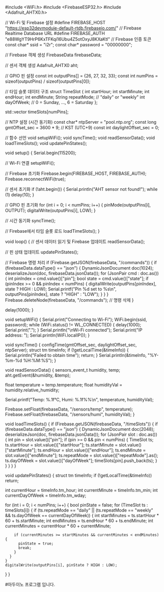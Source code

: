 #include <WiFi.h>
#include <FirebaseESP32.h>
#include <Adafruit_AHTX0.h>

// Wi-Fi 및 Firebase 설정
#define FIREBASE_HOST "https://esp32devmoduie-default-rtdb.firebaseio.com/" // Firebase Realtime Database URL
#define FIREBASE_AUTH "e88WgYT9HrP6KxTFKqi16Ubu4Z5otOxyJ8KXaKtl"  // Firebase 인증 토큰
const char* ssid = "i2r";
const char* password = "00000000";

// Firebase 객체 생성
FirebaseData firebaseData;

// 센서 객체 생성
Adafruit_AHTX0 aht;

// GPIO 핀 설정
const int outputPins[] = {26, 27, 32, 33};
const int numPins = sizeof(outputPins) / sizeof(outputPins[0]);

// 타임 슬롯 데이터 구조
struct TimeSlot {
  int startHour;
  int startMinute;
  int endHour;
  int endMinute;
  String repeatMode; // "daily" or "weekly"
  int dayOfWeek;     // 0 = Sunday, ..., 6 = Saturday
};

std::vector<TimeSlot> timeSlots[numPins];

// NTP 설정 (시간 동기화)
const char* ntpServer = "pool.ntp.org";
const long gmtOffset_sec = 3600 * 9; // KST (UTC+9)
const int daylightOffset_sec = 0;

// 함수 선언
void setupWiFi();
void syncTime();
void readSensorData();
void loadTimeSlots();
void updatePinStates();

void setup() {
  Serial.begin(115200);

  // Wi-Fi 연결
  setupWiFi();

  // Firebase 초기화
  Firebase.begin(FIREBASE_HOST, FIREBASE_AUTH);
  Firebase.reconnectWiFi(true);

  // 센서 초기화
  if (!aht.begin()) {
    Serial.println("AHT sensor not found!");
    while (1) delay(10);
  }

  // GPIO 핀 초기화
  for (int i = 0; i < numPins; i++) {
    pinMode(outputPins[i], OUTPUT);
    digitalWrite(outputPins[i], LOW);
  }

  // 시간 동기화
  syncTime();

  // Firebase에서 타임 슬롯 로드
  loadTimeSlots();
}

void loop() {
  // 센서 데이터 읽기 및 Firebase 업데이트
  readSensorData();

  // 핀 상태 업데이트
  updatePinStates();

  // Firebase 명령 처리
  if (Firebase.getJSON(firebaseData, "/commands")) {
    if (firebaseData.dataType() == "json") {
      DynamicJsonDocument doc(1024);
      deserializeJson(doc, firebaseData.jsonData());
      for (JsonPair cmd : doc.as<JsonObject>()) {
        int pinIndex = cmd.value()["pin"];
        bool state = cmd.value()["state"];
        if (pinIndex >= 0 && pinIndex < numPins) {
          digitalWrite(outputPins[pinIndex], state ? HIGH : LOW);
          Serial.printf("Pin %d set to %s\n", outputPins[pinIndex], state ? "HIGH" : "LOW");
        }
      }
    }
    Firebase.deleteNode(firebaseData, "/commands"); // 명령 삭제
  }

  delay(1000);
}

void setupWiFi() {
  Serial.print("Connecting to Wi-Fi");
  WiFi.begin(ssid, password);
  while (WiFi.status() != WL_CONNECTED) {
    delay(1000);
    Serial.print(".");
  }
  Serial.println("\nWi-Fi connected");
  Serial.print("IP address: ");
  Serial.println(WiFi.localIP());
}

void syncTime() {
  configTime(gmtOffset_sec, daylightOffset_sec, ntpServer);
  struct tm timeInfo;
  if (!getLocalTime(&timeInfo)) {
    Serial.println("Failed to obtain time");
    return;
  }
  Serial.println(&timeInfo, "%Y-%m-%d %H:%M:%S");
}

void readSensorData() {
  sensors_event_t humidity, temp;
  aht.getEvent(&humidity, &temp);

  float temperature = temp.temperature;
  float humidityVal = humidity.relative_humidity;

  Serial.printf("Temp: %.1f°C, Humi: %.1f%%\n", temperature, humidityVal);

  Firebase.setFloat(firebaseData, "/sensors/temp", temperature);
  Firebase.setFloat(firebaseData, "/sensors/humi", humidityVal);
}

void loadTimeSlots() {
  if (Firebase.getJSON(firebaseData, "/timeSlots")) {
    if (firebaseData.dataType() == "json") {
      DynamicJsonDocument doc(2048);
      deserializeJson(doc, firebaseData.jsonData());
      for (JsonPair slot : doc.as<JsonObject>()) {
        int pin = slot.value()["pin"];
        if (pin >= 0 && pin < numPins) {
          TimeSlot ts;
          ts.startHour = slot.value()["startHour"];
          ts.startMinute = slot.value()["startMinute"];
          ts.endHour = slot.value()["endHour"];
          ts.endMinute = slot.value()["endMinute"];
          ts.repeatMode = slot.value()["repeatMode"].as<String>();
          ts.dayOfWeek = slot.value()["dayOfWeek"];
          timeSlots[pin].push_back(ts);
        }
      }
    }
  }
}

void updatePinStates() {
  struct tm timeInfo;
  if (!getLocalTime(&timeInfo)) return;

  int currentHour = timeInfo.tm_hour;
  int currentMinute = timeInfo.tm_min;
  int currentDayOfWeek = timeInfo.tm_wday;

  for (int i = 0; i < numPins; i++) {
    bool pinState = false;
    for (TimeSlot ts : timeSlots[i]) {
      if (ts.repeatMode == "daily" ||
          (ts.repeatMode == "weekly" && ts.dayOfWeek == currentDayOfWeek)) {
        int startMinutes = ts.startHour * 60 + ts.startMinute;
        int endMinutes = ts.endHour * 60 + ts.endMinute;
        int currentMinutes = currentHour * 60 + currentMinute;

        if (currentMinutes >= startMinutes && currentMinutes < endMinutes) {
          pinState = true;
          break;
        }
      }
    }
    digitalWrite(outputPins[i], pinState ? HIGH : LOW);
  }
}

#아두이노 프로그램 입니다.
